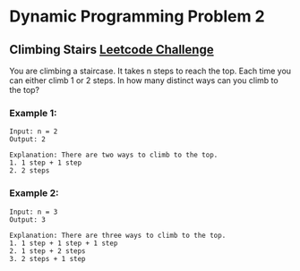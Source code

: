 # Dynamic Programming Problem 2
## Climbing Stairs [Leetcode Challenge](https://leetcode.com/problems/climbing-stairs/)
You are climbing a staircase. It takes n steps to reach the top. 
Each time you can either climb 1 or 2 steps. In how many distinct ways can you climb to the top?

### Example 1:
```
Input: n = 2
Output: 2

Explanation: There are two ways to climb to the top.
1. 1 step + 1 step
2. 2 steps
```

### Example 2:
```
Input: n = 3
Output: 3

Explanation: There are three ways to climb to the top.
1. 1 step + 1 step + 1 step
2. 1 step + 2 steps
3. 2 steps + 1 step
```